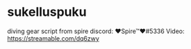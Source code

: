 # sukelluspuku
diving gear script from spire discord: ❤Spire™❤#5336
Video: https://streamable.com/dq6zwy
